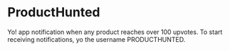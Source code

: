 ProductHunted
=============

Yo! app notification when any product reaches over 100 upvotes. To start receiving notifications, yo the username PRODUCTHUNTED.
